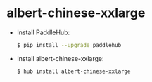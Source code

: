 # albert-chinese-xxlarge
* Install PaddleHub: 

    ```bash
    $ pip install --upgrade paddlehub
    ```

* Install albert-chinese-xxlarge: 

    ```bash
    $ hub install albert-chinese-xxlarge
    ```
